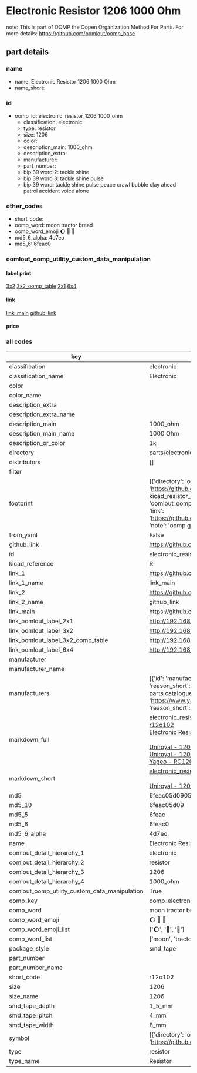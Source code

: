# Electronic Resistor 1206 1000 Ohm  

note: This is part of OOMP the Oopen Organization Method For Parts. For more details: https://github.com/oomlout/oomp_base

##  part details





### name
* name: Electronic Resistor 1206 1000 Ohm
* name_short: 
### id
* oomp_id: electronic_resistor_1206_1000_ohm
  * classification: electronic
  * type: resistor
  * size: 1206
  * color: 
  * description_main: 1000_ohm
  * description_extra: 
  * manufacturer: 
  * part_number: 
  * bip 39 word 2: tackle shine
  * bip 39 word 3: tackle shine pulse
  * bip 39 word: tackle shine pulse peace crawl bubble clay ahead patrol accident voice alone

### other_codes
* short_code: 
* oomp_word: moon tractor bread
* oomp_word_emoji :moon: :tractor: :bread:
* md5_6_alpha: 4d7eo
* md5_6: 6feac0






### oomlout_oomp_utility_custom_data_manipulation
#### label print
[3x2](http://192.168.1.245:1112/?label=oomp%204d7eo)
[3x2_oomp_table](http://192.168.1.107:1112/?label=oomp%204d7eo)
[2x1](http://192.168.1.242:1112/?label=oomp%204d7eo)
[6x4](http://192.168.1.55:1112/?label=oomp%204d7eo)    

#### link

[link_main](https://github.com/oomlout/oomlout_oomp_current_version_messy/tree/main/parts/electronic_resistor_1206_1000_ohm) [github_link](https://github.com/oomlout/oomlout_oomp_part_src/tree/main/parts/electronic_resistor_1206_1000_ohm)                             

#### price







### all codes 
| key | value |  
| --- | --- |  
| classification | electronic |  
| classification_name | Electronic |  
| color |  |  
| color_name |  |  
| description_extra |  |  
| description_extra_name |  |  
| description_main | 1000_ohm |  
| description_main_name | 1000 Ohm |  
| description_or_color | 1k |  
| directory | parts/electronic_resistor_1206_1000_ohm |  
| distributors | [] |  
| filter |  |  
| footprint | [{'directory': 'oomlout_oomp_footprint_bot/footprints/kicad_resistor_smd_r_1206_3216metric//working/working.kicad_mod', 'index': 0, 'link': 'https://github.com/oomlout/oomlout_oomp_footprint_bot/tree/main/foootprntss/kicad_resistor_smd_r_1206_3216metric', 'note': 'source footprint kicad_resistor_smd_r_1206_3216metric', 'oomp_key': 'oomp_kicad_resistor_smd_r_1206_3216metric'}, {'directory': 'oomlout_oomp_footprint_bot/footprints/oomlout_oomlout_oomp_part_footprints_r12o102_electronic_resistor_1206_1000_ohm//working/working.kicad_mod', 'index': 1, 'link': 'https://github.com/oomlout/oomlout_oomp_footprint_bot/tree/main/foootprntss/oomlout_oomlout_oomp_part_footprints_r12o102_electronic_resistor_1206_1000_ohm', 'note': 'oomp generated footprint', 'oomp_key': 'oomp_oomlout_oomlout_oomp_part_footprints_r12o102_electronic_resistor_1206_1000_ohm'}] |  
| from_yaml | False |  
| github_link | https://github.com/oomlout/oomlout_oomp_part_src/tree/main/parts/electronic_resistor_1206_1000_ohm |  
| id | electronic_resistor_1206_1000_ohm |  
| kicad_reference | R |  
| link_1 | https://github.com/oomlout/oomlout_oomp_current_version_messy/tree/main/parts/electronic_resistor_1206_1000_ohm |  
| link_1_name | link_main |  
| link_2 | https://github.com/oomlout/oomlout_oomp_part_src/tree/main/parts/electronic_resistor_1206_1000_ohm |  
| link_2_name | github_link |  
| link_main | https://github.com/oomlout/oomlout_oomp_current_version_messy/tree/main/parts/electronic_resistor_1206_1000_ohm |  
| link_oomlout_label_2x1 | http://192.168.1.242:1112/?label=oomp%204d7eo |  
| link_oomlout_label_3x2 | http://192.168.1.245:1112/?label=oomp%204d7eo |  
| link_oomlout_label_3x2_oomp_table | http://192.168.1.107:1112/?label=oomp%204d7eo |  
| link_oomlout_label_6x4 | http://192.168.1.55:1112/?label=oomp%204d7eo |  
| manufacturer |  |  
| manufacturer_name |  |  
| manufacturers | [{'id': 'manufacturer_uniroyal', 'link': '', 'name': 'Uniroyal', 'note': {'reason': 'did this one first, but not in jlc pcb basic parts and 1 percent are and they are the same price', 'reason_short': 'not in jlc basic parts'}, 'part_number': '1206W4J0102T5E'}, {'id': 'manufacturer_uniroyal', 'link': '', 'name': 'Uniroyal', 'note': {'reason': 'in the jlc basic parts catalogue', 'reason_short': 'jlc basic part'}, 'part_number': '1206W4F1001T5E'}, {'id': 'manufacturer_yageo', 'link': 'https://www.yageo.com/en/Chart/Download/pdf/RC1206JR-071KL', 'name': 'Yageo', 'note': {'reason': 'yageo is a commonly cross referenced part number', 'reason_short': 'available everywhere'}, 'part_number': 'RC1206JR-071KL'}] |  
| markdown_full | [electronic_resistor_1206_1000_ohm](https://github.com/oomlout/oomlout_oomp_current_version_messy/tree/main/parts/electronic_resistor_1206_1000_ohm)<br>[r12o102](https://github.com/oomlout/oomlout_oomp_current_version_messy/tree/main/parts/electronic_resistor_1206_1000_ohm)<br>[Electronic Resistor 1206 1000 Ohm](https://github.com/oomlout/oomlout_oomp_current_version_messy/tree/main/parts/electronic_resistor_1206_1000_ohm)<br><br>[Uniroyal - 1206W4J0102T5E- not in jlc basic parts]() [(L)  ](https://www.lcsc.com/search?q=1206W4J0102T5E)[(D)  ](https://www.digikey.com/en/products?keywords=1206W4J0102T5E)[(M)  ](https://www.mouser.com/Search/Refine?Keyword=1206W4J0102T5E)[(N)  ](https://www.newark.com/search?st=1206W4J0102T5E)[(SZ)  ](https://so.szlcsc.com/global.html?k=1206W4J0102T5E)<br>[Uniroyal - 1206W4F1001T5E- jlc basic part]() [(L)  ](https://www.lcsc.com/search?q=1206W4F1001T5E)[(D)  ](https://www.digikey.com/en/products?keywords=1206W4F1001T5E)[(M)  ](https://www.mouser.com/Search/Refine?Keyword=1206W4F1001T5E)[(N)  ](https://www.newark.com/search?st=1206W4F1001T5E)[(SZ)  ](https://so.szlcsc.com/global.html?k=1206W4F1001T5E)<br>[Yageo - RC1206JR-071KL- available everywhere](https://www.yageo.com/en/Chart/Download/pdf/RC1206JR-071KL) [(L)  ](https://www.lcsc.com/search?q=RC1206JR-071KL)[(D)  ](https://www.digikey.com/en/products?keywords=RC1206JR-071KL)[(M)  ](https://www.mouser.com/Search/Refine?Keyword=RC1206JR-071KL)[(N)  ](https://www.newark.com/search?st=RC1206JR-071KL)[(SZ)  ](https://so.szlcsc.com/global.html?k=RC1206JR-071KL)<br> |  
| markdown_short | [electronic_resistor_1206_1000_ohm](https://github.com/oomlout/oomlout_oomp_current_version_messy/tree/main/parts/electronic_resistor_1206_1000_ohm)<br><br>[Uniroyal - 1206W4J0102T5E- not in jlc basic parts]()[Uniroyal - 1206W4F1001T5E- jlc basic part]()[Yageo - RC1206JR-071KL- available everywhere](https://www.yageo.com/en/Chart/Download/pdf/RC1206JR-071KL) |  
| md5 | 6feac05d0905254475195a1d5b317ee8 |  
| md5_10 | 6feac05d09 |  
| md5_5 | 6feac |  
| md5_6 | 6feac0 |  
| md5_6_alpha | 4d7eo |  
| name | Electronic Resistor 1206 1000 Ohm |  
| oomlout_detail_hierarchy_1 | electronic |  
| oomlout_detail_hierarchy_2 | resistor |  
| oomlout_detail_hierarchy_3 | 1206 |  
| oomlout_detail_hierarchy_4 | 1000_ohm |  
| oomlout_oomp_utility_custom_data_manipulation | True |  
| oomp_key | oomp_electronic_resistor_1206_1000_ohm |  
| oomp_word | moon tractor bread |  
| oomp_word_emoji | :moon: :tractor: :bread: |  
| oomp_word_emoji_list | [':moon:', ':tractor:', ':bread:'] |  
| oomp_word_list | ['moon', 'tractor', 'bread'] |  
| package_style | smd_tape |  
| part_number |  |  
| part_number_name |  |  
| short_code | r12o102 |  
| size | 1206 |  
| size_name | 1206 |  
| smd_tape_depth | 1_5_mm |  
| smd_tape_pitch | 4_mm |  
| smd_tape_width | 8_mm |  
| symbol | [{'directory': 'oomlout_oomp_symbol_bot/symbols/kicad_device_r//working/working.kicad_sym', 'index': 0, 'link': 'https://github.com/oomlout/oomlout_oomp_symbol_bot/tree/main/symbols/kicad_device_r', 'oomp_key': 'oomp_kicad_device_r'}] |  
| type | resistor |  
| type_name | Resistor |  
